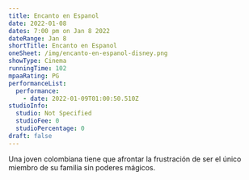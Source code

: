```yaml
---
title: Encanto en Espanol
date: 2022-01-08
dates: 7:00 pm on Jan 8 2022
dateRange: Jan 8
shortTitle: Encanto en Espanol
oneSheet: /img/encanto-en-espanol-disney.png
showType: Cinema
runningTime: 102
mpaaRating: PG
performanceList:
  performance:
    - date: 2022-01-09T01:00:50.510Z
studioInfo:
  studio: Not Specified
  studioFee: 0
  studioPercentage: 0
draft: false
---
```

Una joven colombiana tiene que afrontar la frustración de ser el único miembro de su familia sin poderes mágicos.
